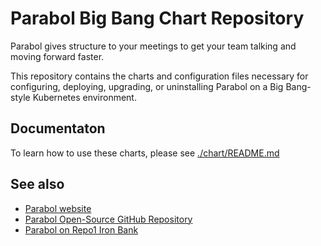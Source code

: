 # Parabol Big Bang Chart Repository

Parabol gives structure to your meetings to get your team talking and moving forward faster.

This repository contains the charts and configuration files necessary for configuring, deploying, upgrading, or uninstalling Parabol on a Big Bang-style Kubernetes environment.

## Documentaton
To learn how to use these charts, please see
[./chart/README.md](./chart/README.md)

## See also
   - [Parabol website](https://parabol.co)
   - [Parabol Open-Source GitHub Repository](https://github.com/ParabolInc/parabol)
   - [Parabol on Repo1 Iron Bank](https://repo1.dso.mil/dsop/parabol/parabol)
  